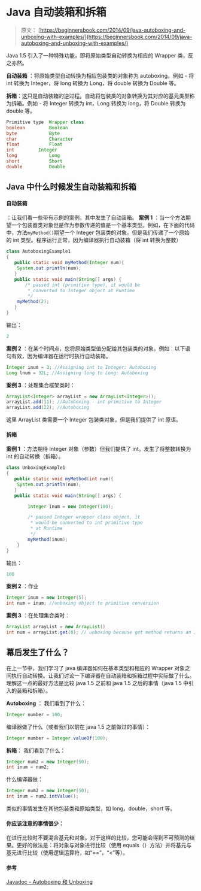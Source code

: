 # Java 自动装箱和拆箱

> 原文： [https://beginnersbook.com/2014/09/java-autoboxing-and-unboxing-with-examples/](https://beginnersbook.com/2014/09/java-autoboxing-and-unboxing-with-examples/)

Java 1.5 引入了一种特殊功能，即将原始类型自动转换为相应的 Wrapper 类，反之亦然。

**自动装箱** ：将原始类型自动转换为相应包装类的对象称为 autoboxing。例如 - 将 int 转换为 Integer，将 long 转换为 Long，将 double 转换为 Double 等。

**拆箱**：这只是自动装箱的逆过程。自动将包装类的对象转换为其对应的基元类型称为拆箱。例如 - 将 Integer 转换为 int，Long 转换为 long，将 Double 转换为 double 等。

```java
Primitive type	Wrapper class
boolean	        Boolean
byte	        Byte
char	        Character
float	        Float
int	        Integer
long	        Long
short	        Short
double	        Double
```

## Java 中什么时候发生自动装箱和拆箱

#### 自动装箱

：让我们看一些带有示例的案例，其中发生了自动装箱。
**案例 1** ：当一个方法期望一个包装器类对象但是作为参数传递的值是一个基本类型。例如，在下面的代码中，方法`myMethod()`期望一个 Integer 包装类的对象，但是我们传递了一个原始的 int 类型。程序运行正常，因为编译器执行自动装箱（将 int 转换为整数）

```java
class AutoboxingExample1
{
   public static void myMethod(Integer num){
	System.out.println(num);
   }
   public static void main(String[] args) {
       /* passed int (primitive type), it would be 
        * converted to Integer object at Runtime
        */
   	myMethod(2);
   }
}
```

输出：

```java
2
```

**案例 2** ：在某个时间点，您将原始类型值分配给其包装类的对象。例如：以下语句有效，因为编译器在运行时执行自动装箱。

```java
Integer inum = 3; //Assigning int to Integer: Autoboxing
Long lnum = 32L; //Assigning long to Long: Autoboxing
```

**案例 3** ：处理集合框架类时：

```java
ArrayList<Integer> arrayList = new ArrayList<Integer>();
arrayList.add(11); //Autoboxing - int primitive to Integer
arrayList.add(22); //Autoboxing

```

这里 ArrayList 类需要一个 Integer 包装类对象，但是我们提供了 int 原语。

#### 拆箱

**案例 1** ：方法期待 Integer 对象（参数）但我们提供了 int。发生了将整数转换为 int 的自动转换（拆箱）。

```java
class UnboxingExample1
{
   public static void myMethod(int num){
	System.out.println(num);
   }
   public static void main(String[] args) {

    	Integer inum = new Integer(100);

        /* passed Integer wrapper class object, it 
         * would be converted to int primitive type 
         * at Runtime
         */
    	myMethod(inum);
    }
}
```

输出：

```java
100
```

**案例 2** ：作业

```java
Integer inum = new Integer(5);
int num = inum; //unboxing object to primitive conversion
```

**案例 3** ：在处理集合类时：

```java
ArrayList arrayList = new ArrayList()
int num = arrayList.get(0); // unboxing because get method returns an Integer object

```

## 幕后发生了什么？

在上一节中，我们学习了 java 编译器如何在基本类型和相应的 Wrapper 对象之间执行自动转换。让我们讨论一下编译器在自动装箱和拆箱过程中实际做了什么。理解这一点的最好方法是比较 java 1.5 之前和 java 1.5 之后的事情（java 1.5 中引入的装箱和拆箱）。

**Autoboxing** ：
我们看到了什么：

```java
Integer number = 100;
```

编译器做了什么（或者我们以前在 java 1.5 之前做过的事情）：

```java
Integer number = Integer.valueOf(100);
```

**拆箱**：
我们看到了什么：

```java
Integer num2 = new Integer(50);
int inum = num2;
```

什么编译器做：

```java
Integer num2 = new Integer(50);
int inum = num2.intValue();
```

类似的事情发生在其他包装类和原始类型，如 long，double，short 等。

#### 你应该注意的事情很少：

在进行比较时不要混合基元和对象。对于这样的比较，您可能会得到不可预测的结果。更好的做法是：将对象与对象进行比较（使用 equals（）方法）并将基元与基元进行比较（使用逻辑运算符，如“==”，“&lt;”等）。

#### 参考

[Javadoc - Autoboxing 和 Unboxing](https://docs.oracle.com/javase/tutorial/java/data/autoboxing.html)